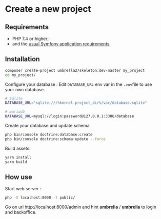Create a new project
========================

Requirements
------------

* PHP 7.4 or higher;
* and the [usual Symfony application requirements](https://symfony.com/doc/current/reference/requirements.html).

Installation
------------

```bash
composer create-project umbrella2/skeleton:dev-master my_project
cd my_project/
```

Configure your database :
Edit `DATABASE_URL` env var in the `.env`file to use your own database.
```bash
# Sqlite
DATABASE_URL="sqlite:///%kernel.project_dir%/var/database.sqlite"

# mariadb
DATABASE_URL=mysql://login:password@127.0.0.1:3306/database
```

Create your database and update schema
```bash
php bin/console doctrine:database:create
php bin/console doctrine:schema:update --force
```

Build assets:
```bash
yarn install
yarn build
```

How use
------------
Start web server :
```bash
php -S localhost:8000 -t public/
```

Go on url http://localhost:8000/admin and hint **umbrella** / **umbrella** to login and backoffice.




